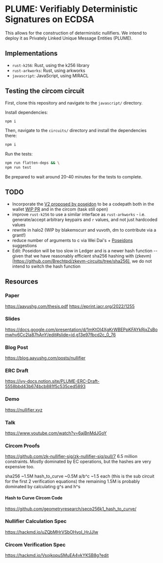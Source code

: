 # PLUME: Verifiably Deterministic Signatures on ECDSA

This allows for the construction of deterministic nullifiers. We intend to deploy it as Privately Linked Unique Message Entities (PLUME).

## Implementations

- `rust-k256`: Rust, using the k256 library
- `rust-arkworks`: Rust, using arkworks
- `javascript`: JavaScript, using MIRACL

## Testing the circom circuit

First, clone this repository and navigate to the `javascript/` directory.

Install dependencies:

```bash
npm i
```

Then, navigate to the `circuits/` directory and install the dependencies there:

```bash
npm i
```

Run the tests:
```bash
npm run flatten-deps && \
npm run test
```

Be prepared to wait around 20-40 minutes for the tests to complete.

## TODO

- Incorporate the [V2 proposed by poseidon](https://www.notion.so/PLUME-Discussion-6f4b7e7cf63e4e33976f6e697bf349ff) to be a codepath both in the wallet [WIP PR](https://github.com/zk-nullifier-sig/zk-nullifier-sig/pull/9) and in the circom (task still open)
- improve `rust-k256` to use a similar interface as `rust-arkworks` - i.e. generate/accept arbitrary keypairs and `r` values, and not just hardcoded values
- rewrite in halo2 (WIP by blakemscurr and vuvoth, dm to contribute via a grant!)
- reduce number of arguments to c via Wei Dai's + [Poseidons](https://www.notion.so/mantanetwork/PLUME-Discussion-6f4b7e7cf63e4e33976f6e697bf349ff?pvs=4) suggestions
- Edit: Poseidon will be too slow in Ledger and is a newer hash function -- given that we have reasonably efficient sha256 hashing with (zkevm)[https://github.com/Brechtpd/zkevm-circuits/tree/sha256], we do not intend to switch the hash function

## Resources

### Paper
https://aayushg.com/thesis.pdf
https://eprint.iacr.org/2022/1255

### Slides
https://docs.google.com/presentation/d/1mKtOI4XgKrWBEPpKFAYkRjxZsBomwhy6Cc2Ia87hAnY/edit#slide=id.g13e97fbcd2c_0_76

### Blog Post
https://blog.aayushg.com/posts/nullifier

### ERC Draft
https://ivy-docs.notion.site/PLUME-ERC-Draft-5558bbd43b674bcb881f5c535ced5893

### Demo
https://nullifier.xyz

### Talk
https://www.youtube.com/watch?v=6ajBnMdJGoY

### Circom Proofs
https://github.com/zk-nullifier-sig/zk-nullifier-sig/pull/7
6.5 million constraints. Mostly dominated by EC operations, but the hashes are very expensive too.

sha256 ~1.5M
hash_to_curve ~0.5M
a/b^c ~1.5 each (this is the sub circuit for the first 2 verification equations)
the remaining 1.5M is probably dominated by calculating g^s and h^s

#### Hash to Curve Circom Code
https://github.com/geometryresearch/secp256k1_hash_to_curve/

### Nullifier Calculation Spec
https://hackmd.io/uZQbMHrVSbOHvoI_HrJJlw

### Circom Verification Spec
https://hackmd.io/VsojkopuSMuEA4vkYKSB8g?edit
